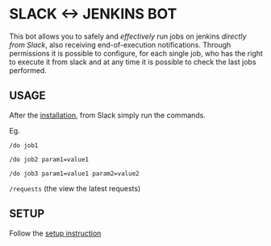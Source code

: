 # SLACK <-> JENKINS BOT

This bot allows you to safely and _effectively_ run jobs on jenkins _directly from Slack_, also receiving end-of-execution notifications.
Through permissions it is possible to configure, for each single job, who has the right to execute it from slack and at any time it is possible to check the last jobs performed.

## USAGE

After the [installation](documentation/install.md), from Slack simply run the commands.

Eg.

  `/do job1`

  `/do job2 param1=value1`

  `/do job3 param1=value1 param2=value2`

  `/requests` (the view the latest requests)

## SETUP

Follow the [setup instruction](documentation/install.md)
